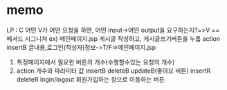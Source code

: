 # memo 

LP : C
 어떤 V가 어떤 요청을 하면,
   어떤 input->어떤 output을 요구하는지?=>V
      ==메서드 시그니쳐
ex) 메인페이지.jsp
   게시글 작성하고, 게시글쓰기버튼을 누름
   action insertB
   글내용,로그인(작성자)정보->T/F=>메인페이지.jsp
   
1. 특정페이지에서 필요한 버튼의 개수(수행할수있는 요청의 개수)
2. action 개수와 파라미터 값
   insertB
   deleteB
   updateB(좋아요 버튼)
   insertR
   deleteR
   login/logout
   회원가입하는 창으로 이동하는 버튼